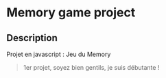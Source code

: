# Memory game project 
## Description

Projet en javascript :  Jeu du Memory

> 1er projet, soyez bien gentils, je suis débutante !